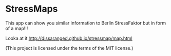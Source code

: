 StressMaps
==========

This app can show you similar information to Berlin StressFaktor but in form of a  map!!!

Looka at it http://dissaranged.github.io/stressmap/map.html

(This project is licensed under the terms of the MIT license.)